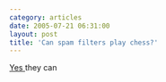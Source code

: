 ```yaml
---
category: articles
date: 2005-07-21 06:31:00
layout: post
title: 'Can spam filters play chess?'
---
```


<p><a href="http://dbacl.sourceforge.net/spam_chess-1.html">Yes </a> they can</p>
